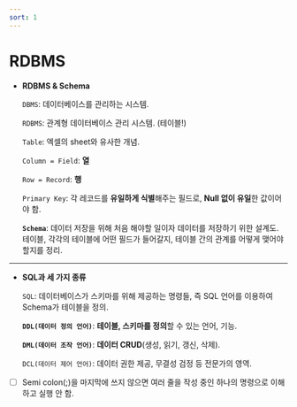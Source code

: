 ```yaml
---
sort: 1
---
```


# RDBMS

- **RDBMS & Schema**

    `DBMS`: 데이터베이스를 관리하는 시스템.

    `RDBMS`: 관계형 데이터베이스 관리 시스템. (테이블!)

    `Table`: 엑셀의 sheet와 유사한 개념.

    `Column = Field`: **열**

    `Row = Record`: **행**

    `Primary Key`: 각 레코드를 **유일하게 식별**해주는 필드로, **Null 없이 유일**한 값이어야 함.

    **`Schema`**: 데이터 저장을 위해 처음 해야할 일이자 데이터를 저장하기 위한 설계도. 테이블, 각각의 테이블에 어떤 필드가 들어갈지, 테이블 간의 관계를 어떻게 맺어야할지를 정리.

---

- **SQL과 세 가지 종류**

    `SQL`: 데이터베이스가 스키마를 위해 제공하는 명령들, 즉 SQL 언어를 이용하여 Schema가 테이블을 정의.

    **`DDL(데이터 정의 언어)`**: **테이블, 스키마를 정의**할 수 있는  언어, 기능.

    **`DML(데이터 조작 언어)`**: **데이터 CRUD**(생성, 읽기, 갱신, 삭제).

    `DCL(데이터 제어 언어)`: 데이터 권한 제공, 무결성 검정 등 전문가의 영역.



- [ ] Semi colon(;)을 마지막에 쓰지 않으면 여러 줄을 작성 중인 하나의 명령으로 이해하고 실행 안 함.



